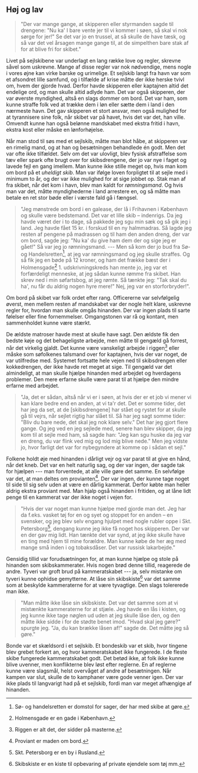 ## Høj og lav

> "Der var mange gange, at skipperen eller styrmanden sagde til drengene: "Nu
> ka' I bare vente jer til vi kommer i søen, så skal vi nok sørge for jer!" Se
> det var jo en trussel, at så skulle de have tæsk, og så var det vel årsagen
> mange gange til, at de simpelthen bare stak af for at blive fri for skibet."

Livet på sejlskibene var underlagt en lang række love og regler, skrevne
såvel som uskrevne. Mange af disse regler var nok nødvendige, mens
nogle i vores øjne kan virke barske og urimelige. Et sejlskib langt fra
havn var som et afsondret lille samfund, og i tilfælde af krise måtte der
ikke herske tvivl om, hvem der gjorde hvad. Derfor havde skipperen eller
kaptajnen altid det endelige ord, og man skulle altid adlyde ham. Det var
også skipperen, der var øverste myndighed, altså en slags dommer om
bord. Det var ham, som kunne straffe folk ved at trække dem i løn eller
sætte dem i land i den nærmeste havn. Det gav skipperen et stort ansvar,
men også mulighed for at tyrannisere sine folk, når skibet var på havet,
hvis det var det, han ville. Omvendt kunne han også belønne mandskabet
med ekstra fritid i havn, ekstra kost eller måske en lønforhøjelse.

Når man stod til søs med et sejlskib, måtte man blot håbe, at skipperen var en
rimelig mand, og at han og besætningen behandlede én godt. Men det var ofte
ikke tilfældet. Selv om det var ulovligt, blev fysisk afstraffelse som tæv
eller spark ofte brugt over for skibsdrengene, der jo var nye i faget og
lavede fejl en gang imellem. Man kunne ikke stille meget op, hvis man kom om
bord på et *uheldigt skib*. Man var ifølge loven forpligtet til at sejle med i
minimum to år, og der var ikke mulighed for at sige jobbet op. Stak man af fra
skibet, når det kom i havn, blev man kaldt for *rømningsmand*. Og hvis man var
det, måtte myndighederne i land arrestere en, og så måtte man betale en ret
stor bøde eller i værste fald gå i fængsel.

> "Jeg mønstrede om bord i en galease, der lå i Frihavnen i København og
> skulle være bedstemand. Det var et lille skib – indenrigs. Da jeg havde
> været der i to dage, så pakkede jeg sgu min sæk og så gik jeg i land. Jeg
> havde fået 15 kr. i forskud til en ny halmmadras. Så lagde jeg resten af
> pengene på madrassen og til ham den anden dreng, der var om bord, sagde jeg:
> "Nu ka' du give ham dem der og sige jeg er gået!" Så var jeg jo
> rømningsmand. --- Men så kom der jo bud fra Sø- og
> Handelsretten[^handelsretten], at jeg var rømningsmand og jeg skulle
> straffes. Og så fik jeg en bøde på 12 kroner, og ham det frække bæst der i
> Holmensgade[^holmensgade] 1. udskrivningskreds han mente jo, jeg var et
> forfærdeligt menneske, at jeg sådan kunne rømme fra skibet. Han skrev ned i
> min søfartsbog, at jeg rømte. Så tænkte jeg: "Tak skal du ha', nu får du
> aldrig nogen hyre mere!" Nej, jeg var en storforbryder!".

Om bord på skibet var folk ordet efter rang. Officererne var selvfølgelig
øverst, men mellem resten af mandskabet var der nogle helt klare, uskrevne
regler for, hvordan man skulle omgås hinanden. Der var ingen plads til sarte
følelser eller fine fornemmelser. Omgangstonen var rå og kontant, men
sammenholdet kunne være stærkt.

De ældste matroser havde mest at skulle have sagt. Den ældste fik den bedste
køje og det behageligste arbejde, men måtte til gengæld gå forrest, når det
virkelig gjaldt. Det kunne være vanskeligt arbejde i riggen[^riggen] eller
måske som søfolkenes talsmand over for kaptajnen, hvis der var noget, de var
utilfredse med. Systemet fortsatte hele vejen ned til skibsdrengen eller
kokkedrengen, der ikke havde ret meget at sige. Til gengæld var det
almindeligt, at man skulle hjælpe hinanden med arbejdet og hverdagens
problemer. Den mere erfarne skulle være parat til at hjælpe den mindre erfarne
med arbejdet.

> "Ja, det er sådan, altså når vi er i søen, at hvis der er et job vi mener vi
> kan klare bedre end en anden, at vi ta'r det. Det er somme tider, det har
> jeg da set, at de [skibsdrengene] har stået og rystet for at skulle gå til
> vejrs, når sejlet rigtig har slået til. Så har jeg sagt somme tider: "Bliv
> du bare nede, det skal jeg nok klare selv." Det har jeg gjort flere gange.
> Og jeg ved en jeg sejlede med, senere han blev skipper, da jeg kom til at
> sejle med ham, så sagde han: "Jeg kan sgu huske da jeg var en dreng, du var
> flink ved mig og lod mig blive nede." Men jeg vidste jo, hvor farligt det
> var for nybegyndere at komme op i sådan et sejl."

Folkene holdt øje med hinanden i dårligt vejr og var parat til at give en
hånd, når det kneb. Det var en helt naturlig sag, og der var ingen, der sagde
tak for hjælpen --- man forventede, at alle ville gøre det samme. En selvfølge
var det, at man deltes om provianten[^provianten]. Der var ingen, der kunne
tage noget til side til sig selv uden at være en dårlig kammerat. Derfor købte
man heller aldrig ekstra proviant med. Man hjalp også hinanden i fritiden, og
at låne lidt penge til en kammerat var der ikke noget i vejen for.

> "Hvis der var noget man kunne hjælpe med gjorde man det. Jeg har da f.eks.
> vasket tøj for en og syet og stoppet for en anden – en svensker, og jeg blev
> selv engang hjulpet med nogle rubler oppe i Skt. Petersborg[^petersborg],
> dengang kunne jeg ikke få noget hos skipperen. Der var en der gav mig lidt.
> Han tænkte det var synd, at jeg ikke skulle have en ting med hjem til mine
> forældre. Man kunne købe de her æg med mange små inden i og tobaksdåser. Det
> var russisk lakarbejde."

Gensidig tillid var forudsætningen for, at man kunne hjælpe og stole på
hinanden som skibskammerater. Hvis nogen brød denne tillid, reagerede de
andre. Tyveri var groft brud på kammeratskabet --- ja, selv mistanke om tyveri
kunne ophidse gemytterne. At låse sin skibskiste[^skibskiste] var det samme
som at beskylde kammeraterne for at være tyvagtige. Den slags tolererede man
ikke.

> "Man måtte ikke låse sin skibskiste. Det var det samme som at vi mistænkte
> kammeraterne for at stjæle. Jeg havde en lås i kisten, og jeg kunne ikke
> tage nøglen ud uden at jeg skulle låse den, og den måtte ikke sidde i for de
> stødte benet imod. "Hvad skal jeg gøre?" spurgte jeg. "Ja, du kan brække
> låsen af!" sagde de. Det måtte jeg så gøre."

Bonde var et skældsord i et sejlskib. Et bondeskib var et skib, hvor tingene
blev grebet forkert an, og hvor kammeratskabet ikke fungerede. I de fleste
skibe fungerede kammeratskabet godt. Det betød ikke, at folk ikke kunne blive
uvenner, men konflikterne blev løst efter reglerne. En af reglerne kunne være
slagsmål, helst overvåget af andre af besætningen. Når kampen var slut, skulle
de to kamphaner være gode venner igen. Der var ikke plads til langvarigt had
på et sejlskib, fordi man var meget afhængige af hinanden.

[^handelsretten]: Sø- og handelsretten er domstol for sager, der har med skibe
  at gøre.
[^holmensgade]: Holmensgade er en gade i København.
[^riggen]: Riggen er alt det, der sidder på masterne.
[^provianten]: Proviant er maden om bord.
[^petersborg]: Skt. Petersborg er en by i Rusland.
[^skibskiste]: Skibskiste er en kiste til opbevaring af private ejendele som
  tøj mm.
